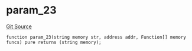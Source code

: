 # param_23
[Git Source](https://github.com/metacontract/mc/blob/20954f1387efa0bc72b42d3e78a22f9f845eebbd/src/devkit/Flattened.sol)


```solidity
function param_23(string memory str, address addr, Function[] memory funcs) pure returns (string memory);
```

